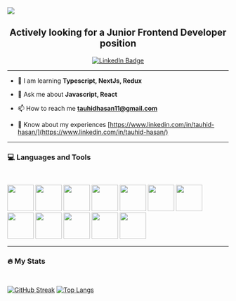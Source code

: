 <img  src="https://i.ibb.co/BszNLnj/Hiring-2.png"/>

<div id="header" align="center">
  <h2>Actively looking for a Junior Frontend Developer position</h2>
  <div id="badges">
    <a href="https://www.linkedin.com/in/tauhid-hasan/">
      <img src="https://img.shields.io/badge/LinkedIn-blue?style=for-the-badge&logo=linkedin&logoColor=white" alt="LinkedIn Badge"/>
    </a>
  </div>
  <img src="https://komarev.com/ghpvc/?username=tauhid-hasan-dev&style=flat-square&color=blue" alt=""/>
</div>

---
- 📝 I am learning **Typescript, NextJs, Redux** 

- 💬 Ask me about **Javascript, React**

- 📫 How to reach me **tauhidhasan11@gmail.com**

- 📄 Know about my experiences [https://www.linkedin.com/in/tauhid-hasan/](https://www.linkedin.com/in/tauhid-hasan/)

---

### :computer: Languages and Tools
<br/>
<p align="left">
<img  width=60 text=white src="https://user-images.githubusercontent.com/25181517/117447155-6a868a00-af3d-11eb-9cfe-245df15c9f3f.png"/>
<img  width=60 text=white src="https://user-images.githubusercontent.com/25181517/183897015-94a058a6-b86e-4e42-a37f-bf92061753e5.png"/>
<img  width=60 text=white src="https://user-images.githubusercontent.com/25181517/192158954-f88b5814-d510-4564-b285-dff7d6400dad.png"/>
<img  width=60 text=white src="https://user-images.githubusercontent.com/25181517/183898674-75a4a1b1-f960-4ea9-abcb-637170a00a75.png"/>
<img  width=60 text=white src="https://user-images.githubusercontent.com/25181517/202896760-337261ed-ee92-4979-84c4-d4b829c7355d.png"/>
<img  width=60 text=white src="https://user-images.githubusercontent.com/25181517/183898054-b3d693d4-dafb-4808-a509-bab54cf5de34.png"/>
<img  width=60 text=white src="https://user-images.githubusercontent.com/25181517/183859966-a3462d8d-1bc7-4880-b353-e2cbed900ed6.png"/>
<img  width=60 text=white src="https://user-images.githubusercontent.com/25181517/182884177-d48a8579-2cd0-447a-b9a6-ffc7cb02560e.png"/>
<img  width=60 text=white src="https://user-images.githubusercontent.com/25181517/189716855-2c69ca7a-5149-4647-936d-780610911353.png"/>
  <img  width=60 text=white src="https://user-images.githubusercontent.com/25181517/192108372-f71d70ac-7ae6-4c0d-8395-51d8870c2ef0.png"/>
  <img  width=60 text=white src="https://user-images.githubusercontent.com/25181517/192108374-8da61ba1-99ec-41d7-80b8-fb2f7c0a4948.png"/>
  <img  width=60 text=white src="https://user-images.githubusercontent.com/25181517/192108375-268c35e6-ab26-44b2-88bf-e3121a4e5083.png"/>
</p>

---
### :fire: My Stats

<br />


[![GitHub Streak](http://github-readme-streak-stats.herokuapp.com?user=tauhid-hasan-dev&theme=dark&background=000000)](https://git.io/streak-stats)
[![Top Langs](https://github-readme-stats.vercel.app/api/top-langs/?username=tauhid-hasan-dev&layout=compact&theme=vision-friendly-dark)](https://github.com/tauhid-hasan-dev/github-readme-stats)

 
<br/>


